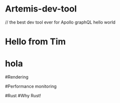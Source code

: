 # Artemis-dev-tool

// the best dev tool ever for Apollo graphQL
hello world
# Hello from Tim

# hola

#Rendering

#Performance monitoring 



#Rust
#Why Rust!